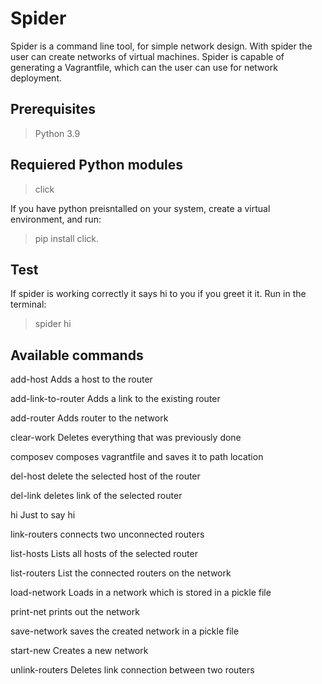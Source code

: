 # Spider

Spider is a command line tool, for simple network design. With spider the user can create networks of virtual machines. Spider is capable of generating a Vagrantfile, which can the user can use for network deployment.

## Prerequisites
 > Python 3.9
## Requiered Python modules
> click

If you have python preisntalled on your system, create a virtual environment, and run:
> pip install click.

## Test
If spider is working correctly it says hi to you if you greet it it.
Run in the terminal:
> spider hi

## Available commands
  add-host            Adds a host to the router
  
  add-link-to-router  Adds a link to the existing router
  
  add-router          Adds router to the network
  
  clear-work          Deletes everything that was previously done
  
  composev            composes vagrantfile and saves it to path location
  
  del-host            delete the selected host of the router
  
  del-link            deletes link of the selected router
  
  hi                  Just to say hi
  
  link-routers        connects two unconnected routers
  
  list-hosts          Lists all hosts of the selected router
  
  list-routers        List the connected routers on the network
  
  load-network        Loads in a network which is stored in a pickle file
  
  print-net           prints out the network
  
  save-network        saves the created network in a pickle file
  
  start-new           Creates a new network
  
  unlink-routers      Deletes link connection between two routers
